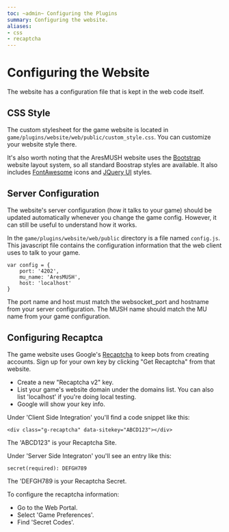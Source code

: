 ```yaml
---
toc: ~admin~ Configuring the Plugins
summary: Configuring the website.
aliases:
- css
- recaptcha
---
```

# Configuring the Website

The website has a configuration file that is kept in the web code itself.  

## CSS Style

The custom stylesheet for the game website is located in `game/plugins/website/web/public/custom_style.css`.   You can customize your website style there.

It's also worth noting that the AresMUSH website uses the [Bootstrap](http://getbootstrap.com/) website layout system, so all standard Boostrap styles are available.   It also includes [FontAwesome](http://fontawesome.io/icons/) icons and [JQuery UI](https://jqueryui.com/) styles.

## Server Configuration

The website's server configuration (how it talks to your game) should be updated automatically whenever you change the game config.  However, it can still be useful to understand how it works.

In the `game/plugins/website/web/public` directory is a file named `config.js`.  This javascript file contains the configuration information that the web client uses to talk to your game.

    var config = {
        port: '4202',
        mu_name: 'AresMUSH',
        host: 'localhost'
    }

The port name and host must match the websocket_port and hostname from your server configuration.   The MUSH name should match the MU name from your game configuration.

## Configuring Recaptca

The game website uses Google's [Recaptcha](https://www.google.com/recaptcha/intro/) to keep bots from creating accounts.  Sign up for your own key by clicking "Get Recaptcha" from that website.

* Create a new "Recaptcha v2" key.
* List your game's website domain under the domains list.  You can also list 'localhost' if you're doing local testing.
* Google will show your key info.

Under 'Client Side Integration' you'll find a code snippet like this:

`<div class="g-recaptcha" data-sitekey="ABCD123"></div>`

The 'ABCD123" is your Recaptcha Site.

Under 'Server Side Integraton' you'll see an entry like this:

`secret(required): DEFGH789`

The 'DEFGH789 is your Recaptcha Secret.

To configure the recaptcha information:

* Go to the Web Portal.
* Select 'Game Preferences'.
* Find 'Secret Codes'.